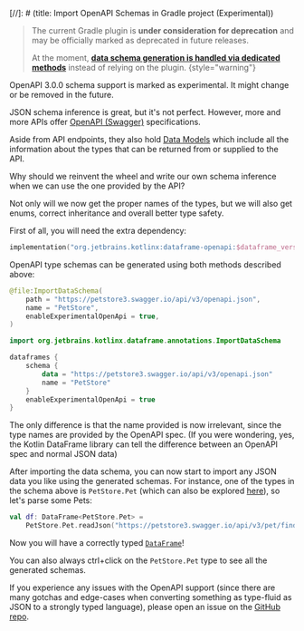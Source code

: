 [//]: # (title: Import OpenAPI Schemas in Gradle project (Experimental))

<!---IMPORT org.jetbrains.kotlinx.dataframe.samples.api.Schemas-->

> The current Gradle plugin is **under consideration for deprecation** and may be officially marked as deprecated in future releases.
>
> At the moment, **[data schema generation is handled via dedicated methods](DataSchemaGenerationMethods.md)** instead of relying on the plugin.
{style="warning"}

<warning>
OpenAPI 3.0.0 schema support is marked as experimental. It might change or be removed in the future.
</warning>

JSON schema inference is great, but it's not perfect. However, more and more APIs offer
[OpenAPI (Swagger)](https://swagger.io/) specifications. 

Aside from API endpoints, they also hold
[Data Models](https://swagger.io/docs/specification/data-models/) which include all the information about the types
that can be returned from or supplied to the API. 

Why should we reinvent the wheel and write our own schema inference
when we can use the one provided by the API? 

Not only will we now get the proper names of the types, but we will also
get enums, correct inheritance and overall better type safety.

First of all, you will need the extra dependency:

```kotlin
implementation("org.jetbrains.kotlinx:dataframe-openapi:$dataframe_version")
```

OpenAPI type schemas can be generated using both methods described above:

```kotlin
@file:ImportDataSchema(
    path = "https://petstore3.swagger.io/api/v3/openapi.json",
    name = "PetStore",
    enableExperimentalOpenApi = true,
)

import org.jetbrains.kotlinx.dataframe.annotations.ImportDataSchema
```

```kotlin
dataframes {
    schema {
        data = "https://petstore3.swagger.io/api/v3/openapi.json"
        name = "PetStore"
    }
    enableExperimentalOpenApi = true
}
```

The only difference is that the name provided is now irrelevant, since the type names are provided by the OpenAPI spec.
(If you were wondering, yes, the Kotlin DataFrame library can tell the difference between an OpenAPI spec and normal JSON data)

After importing the data schema, you can now start to import any JSON data you like using the generated schemas.
For instance, one of the types in the schema above is `PetStore.Pet` (which can also be
explored [here](https://petstore3.swagger.io/)),
so let's parse some Pets:

```kotlin
val df: DataFrame<PetStore.Pet> =
    PetStore.Pet.readJson("https://petstore3.swagger.io/api/v3/pet/findByStatus?status=available")
```

Now you will have a correctly typed [`DataFrame`](DataFrame.md)!

You can also always ctrl+click on the `PetStore.Pet` type to see all the generated schemas.

If you experience any issues with the OpenAPI support (since there are many gotchas and edge-cases when converting
something as
type-fluid as JSON to a strongly typed language), please open an issue on
the [GitHub repo](https://github.com/Kotlin/dataframe/issues).

